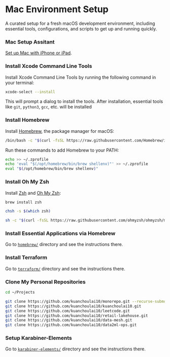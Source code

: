# Mac Environment Setup

A curated setup for a fresh macOS development environment, including essential tools, configurations, and scripts to get up and running quickly.

### Mac Setup Assitant

[Set up Mac with iPhone or iPad](https://support.apple.com/en-us/122216).


### Install Xcode Command Line Tools

Install Xcode Command Line Tools by running the following command in your terminal:

```bash
xcode-select --install
```

This will prompt a dialog to install the tools. After installation, essential tools like `git`, `python3`, `gcc`, etc. will be installed

### Install Homebrew

Install [Homebrew](https://brew.sh/), the package manager for macOS:

```bash
/bin/bash -c "$(curl -fsSL https://raw.githubusercontent.com/Homebrew/install/HEAD/install.sh)"
```

Run these commands to add Homebrew to your PATH:

```bash
echo >> ~/.zprofile
echo 'eval "$(/opt/homebrew/bin/brew shellenv)"' >> ~/.zprofile
eval "$(/opt/homebrew/bin/brew shellenv)"
```

### Install Oh My Zsh

Install [Zsh](https://github.com/ohmyzsh/ohmyzsh/wiki/Installing-ZSH#macos) and [Oh My Zsh](https://ohmyz.sh/):

```bash
brew install zsh

chsh -s $(which zsh)

sh -c "$(curl -fsSL https://raw.githubusercontent.com/ohmyzsh/ohmyzsh/master/tools/install.sh)"

```

### Install Essential Applications via Homebrew

Go to [`homebrew/`](./homebrew/) directory and see the instructions there.

### Install Terraform

Go to [`terraform/`](./terraform/) directory and see the instructions there.

### Clone My Personal Repositories

```bash
cd ~/Projects

git clone https://github.com/kuanchoulai10/monorepo.git --recurse-submodules
git clone https://github.com/kuanchoulai10/kuanchoulai10.git
git clone https://github.com/kuanchoulai10/leetcode.git
git clone https://github.com/kuanchoulai10/retail-lakehouse.git
git clone https://github.com/kuanchoulai10/data-mesh.git
git clone https://github.com/kuanchoulai10/data2ml-ops.git
```

### Setup Karabiner-Elements

Go to [`karabiner-elements/`](./karabiner-elements/) directory and see the instructions there.